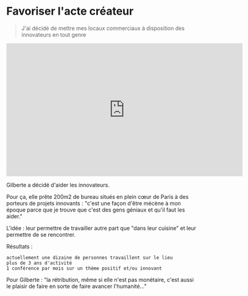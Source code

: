 # Favoriser l'acte créateur

> J'ai décidé de mettre mes locaux commerciaux à disposition des innovateurs en tout genre 

<iframe src="https://player.vimeo.com/video/147585052" width="620" height="348" frameborder="0" webkitallowfullscreen mozallowfullscreen allowfullscreen></iframe>

Gilberte a décidé d'aider les innovateurs.

Pour ça, elle prête 200m2 de bureau situés en plein cœur de Paris à des porteurs de projets innovants : "c'est une façon d'être mécène à mon époque parce que je trouve que c'est des gens géniaux et qu'il faut les aider."

L'idée : leur permettre de travailler autre part que "dans leur cuisine" et leur permettre de se rencontrer.

Résultats :

    actuellement une dizaine de personnes travaillent sur le lieu
    plus de 3 ans d'activité
    1 conférence par mois sur un thème positif et/ou innovant

Pour Gilberte : "la rétribution, même si elle n'est pas monétaire, c'est aussi le plaisir de faire en sorte de faire avancer l'humanité..."

